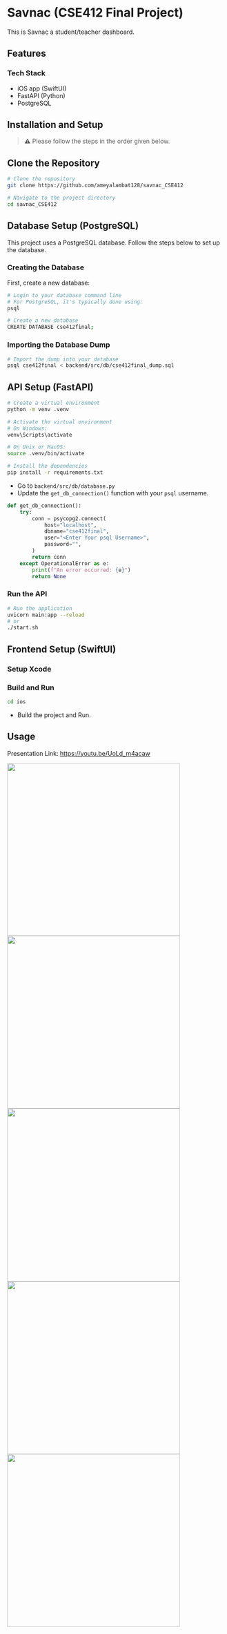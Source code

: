 # Savnac (CSE412 Final Project)

This is Savnac a student/teacher dashboard.

## Features

### Tech Stack

- iOS app (SwiftUI)
- FastAPI (Python)
- PostgreSQL

## Installation and Setup

> ⚠️ Please follow the steps in the order given below.

## Clone the Repository

```bash
# Clone the repository
git clone https://github.com/ameyalambat128/savnac_CSE412

# Navigate to the project directory
cd savnac_CSE412
```
## Database Setup (PostgreSQL)

This project uses a PostgreSQL database. Follow the steps below to set up the database.

### Creating the Database

First, create a new database:

```bash
# Login to your database command line
# For PostgreSQL, it's typically done using:
psql

# Create a new database
CREATE DATABASE cse412final;
```

### Importing the Database Dump

```bash
# Import the dump into your database
psql cse412final < backend/src/db/cse412final_dump.sql
```

## API Setup (FastAPI)

```bash
# Create a virtual environment
python -m venv .venv

# Activate the virtual environment
# On Windows:
venv\Scripts\activate

# On Unix or MacOS:
source .venv/bin/activate

# Install the dependencies
pip install -r requirements.txt
```

- Go to `backend/src/db/database.py`
- Update the `get_db_connection()` function with your `psql` username.

```python
def get_db_connection():
    try:
        conn = psycopg2.connect(
            host="localhost",
            dbname="cse412final",
            user="<Enter Your psql Username>",
            password="",
        )
        return conn
    except OperationalError as e:
        print(f"An error occurred: {e}")
        return None
```
### Run the API

```bash
# Run the application
uvicorn main:app --reload
# or
./start.sh
```

## Frontend Setup (SwiftUI)

### Setup Xcode

### Build and Run

```bash
cd ios
```

- Build the project and Run.

## Usage

Presentation Link: https://youtu.be/UoLd_m4acaw

<img src="https://github.com/ameyalambat128/savnac_CSE412/assets/63185829/b1012b40-9b1b-444b-908f-dea032714adc" width="400">

<img src="https://github.com/ameyalambat128/savnac_CSE412/assets/63185829/26d5361e-e9bb-4021-9d99-1c0ca475e986" width="400">

<img src="https://github.com/ameyalambat128/savnac_CSE412/assets/63185829/5b3b71be-0faa-47ae-90fe-2ffac82db667" width="400">

<img src="https://github.com/ameyalambat128/savnac_CSE412/assets/63185829/f31c9d50-8aed-4fe2-883c-03544c54a74f" width="400">

<img src="https://github.com/ameyalambat128/savnac_CSE412/assets/63185829/61c65c0b-a34b-4f16-93d1-eabf7c5336ad" width="400">


